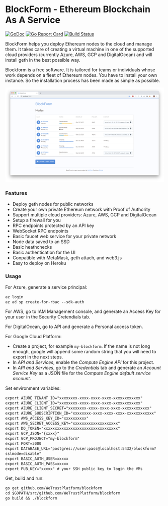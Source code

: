 # BlockForm - Ethereum Blockchain As A Service

[![GoDoc](https://godoc.org/github.com/WeTrustPlatform/blockform?status.svg)](https://godoc.org/github.com/WeTrustPlatform/blockform)
[![Go Report Card](https://goreportcard.com/badge/github.com/WeTrustPlatform/blockform)](https://goreportcard.com/report/github.com/WeTrustPlatform/blockform)
[![Build Status](https://travis-ci.org/WeTrustPlatform/blockform.svg?branch=master)](https://travis-ci.org/WeTrustPlatform/blockform)

BlockForm helps you deploy Ethereum nodes to the cloud and manage them.
It takes care of creating a virtual machine in one of the supported cloud
providers (currently Azure, AWS, GCP and DigitalOcean) and will install geth in
the best possible way.

Blockform is a free software. It is tailored for teams or individuals whose
work depends on a fleet of Ethereum nodes. You have to install your own
instance. So the installation process has been made as simple as possible.

![Screenshot](https://github.com/WeTrustPlatform/blockform/raw/master/static/screenshot.png)

### Features

 - Deploy geth nodes for public networks
 - Create your own private Ethereum network with Proof of Authority
 - Support multiple cloud providers: Azure, AWS, GCP and DigitalOcean
 - Setup a firewall for you
 - RPC endpoints protected by an API key
 - WebSocket RPC endpoints
 - Basic faucet web service for your private network
 - Node data saved to an SSD
 - Basic heathchecks
 - Basic authentication for the UI
 - Conpatible with MetaMask, geth attach, and web3.js
 - Easy to deploy on Heroku

### Usage

For Azure, generate a service principal:

    az login
    az ad sp create-for-rbac --sdk-auth

For AWS, go to IAM Management console, and generate an Access Key for your
user in the Security Cretendials tab.

For DigitalOcean, go to API and generate a Personal access token.

For Google Cloud Platform:

 - Create a project, for example `my-blockform`. If the name is not long enough,
 google will append some random string that you will need to export in the next
 steps.
 - In *API and Services*, enable the *Compute Engine API* for this project.
 - In *API and Services*, go to the *Credentials* tab and generate an *Account
 Service Key* as a JSON file for the *Compute Engine default service account*.

Set environment variables:

    export AZURE_TENANT_ID="xxxxxxxx-xxxx-xxxx-xxxx-xxxxxxxxxxxx"
    export AZURE_CLIENT_ID="xxxxxxxx-xxxx-xxxx-xxxx-xxxxxxxxxxxx"
    export AZURE_CLIENT_SECRET="xxxxxxxx-xxxx-xxxx-xxxx-xxxxxxxxxxxx"
    export AZURE_SUBSCRIPTION_ID="xxxxxxxx-xxxx-xxxx-xxxx-xxxxxxxxxxxx"
    export AWS_ACCESS_KEY_ID="xxxxxxxxxx"
    export AWS_SECRET_ACCESS_KEY="xxxxxxxxxxxxxxxxxxxx"
    export DO_TOKEN="xxxxxxxxxxxxxxxxxxxxxxxxxxxxxxxxx"
    export GCP_JSON="{xxxx}"
    export GCP_PROJECT="my-blockform"
    export PORT=3000
    export DATABASE_URL="postgres://user:pass@localhost:5432/blockform?sslmode=disable"
    export BASIC_AUTH_USER=xxxxx
    export BASIC_AUTH_PASS=xxxxx
    export PUB_KEY="xxxxx" # your SSH public key to login the VMs

Get, build and run:

    go get github.com/WeTrustPlatform/blockform
    cd $GOPATH/src/github.com/WeTrustPlatform/blockform
    go build && ./blockform
